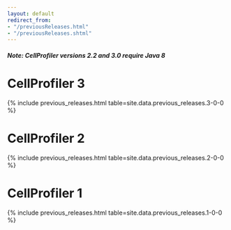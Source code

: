 ```yaml
---
layout: default
redirect_from:
- "/previousReleases.html"
- "/previousReleases.shtml"
---
```

##### Note: CellProfiler versions 2.2 and 3.0 require Java 8

<h1>CellProfiler 3</h1>

{% include previous_releases.html table=site.data.previous_releases.3-0-0 %}

<h1>CellProfiler 2</h1>

{% include previous_releases.html table=site.data.previous_releases.2-0-0 %}

<h1>CellProfiler 1</h1>

{% include previous_releases.html table=site.data.previous_releases.1-0-0 %}

<div class="bottom-margin"></div>
